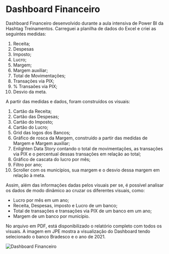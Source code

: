 # Dashboard Financeiro

Dashboard Financeiro desenvolvido durante a aula intensiva de Power BI da Hashtag Treinamentos. Carreguei a planilha de dados do Excel e criei as seguintes medidas: 

1. Receita;
2. Despesas
3. Imposto;
4. Lucro;
5. Margem;
6. Margem auxiliar;
7. Total de Movimentações;
8. Transações via PIX;
9. % Transaões via PIX;
10. Desvio da meta.

A partir das medidas e dados, foram construídos os visuais:

1. Cartão da Receita;
2. Cartão das Despesas;
3. Cartão do Imposto;
4. Cartão do Lucro;
5. Grid das logos dos Bancos;
6. Gráfico de rosca da Margem, construído a partir das medidas de Margem e Margem auxiliar;
7. Enlighten Data Story contando o total de movimentações, as transações via PIX e o percentual dessas transações em relação ao total;
8. Gráfico de cascata do lucro por mês;
9. Filtro por ano;
10. Scroller com os municípios, sua margem e o desvio dessa margem em relação à meta.

Assim, além das informações dadas pelos visuais per se, é possível analisar os dados de modo dinâmico ao cruzar os diferentes visuais, como:

- Lucro por mês em um ano;
- Receita, Despesas, imposto e Lucro de um banco;
- Total de transações e transações via PIX de um banco em um ano;
- Margem de um banco por município.

No arquivo em PDF, está disponibilizado o relatório completo com todos os visuais. A imagem em JPE mostra a visualização do Dashboard tendo selecionado o banco Bradesco e o ano de 2021.

![Dashboard Financeiro]([https://github.com/Brubsy/dashboards-powerbi/blob/main/Dashboard%20de%20RH/Dashboard%20de%20RH.png](https://github.com/Brubsy/dashboards-powerbi/blob/main/Dashboard%20Financeiro/Dashboard%20Financeiro.JPG))
